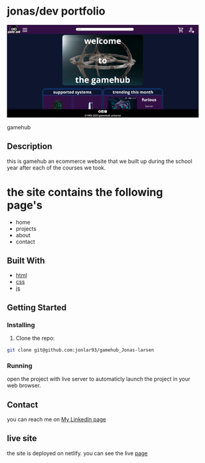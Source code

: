 # jonas/dev portfolio

![image](/images/gamhub.PNG)

gamehub

## Description

this is gamehub an ecommerce website that we built up during the school year after each of the courses we took.

# the site contains the following page's

- home
- projects
- about
- contact

## Built With

- [html](https://developer.mozilla.org/en-US/docs/Web/HTML)
- [css](https://developer.mozilla.org/en-US/docs/Web/CSS)
- [js](https://developer.mozilla.org/en-US/docs/Web/JavaScript)

## Getting Started

### Installing

1. Clone the repo:

```bash
git clone git@github.com:jonlar93/gamehub_Jonas-larsen
```

### Running

open the project with live server to automaticly launch the project in your web browser.

## Contact

you can reach me on [My LinkedIn page](www.linkedin.com)

## live site

the site is deployed on netlify. you can see the live [page](https://jonas-gamehub.netlify.app/)
